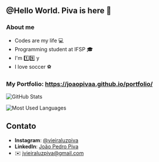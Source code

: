 ## @Hello World. Piva is here 👋

### About me
- Codes are my life 💻
- Programming student at IFSP 🎓
- I'm 1️⃣9️⃣ y
- I love soccer ⚽

### My Portfolio: <a href="https://joaopivaa.github.io/portfolio/">https://joaopivaa.github.io/portfolio/</a>

![GitHub Stats](https://github-readme-stats.vercel.app/api?username=joaopivaa&show_icons=true&theme=radical&include_all_commits=true&count_private=true)

![Most Used Languages](https://github-readme-stats.vercel.app/api/top-langs/?username=joaopivaa&theme=radical&layout=compact)

## Contato

- **Instagram**: [@vieiraluzpiva](https://www.instagram.com/vieiraluzpiva/)
- **LinkedIn**: [João Pedro Piva](https://linkedin.com/in/joaopiva-dev)
- ✉️ jvieiraluzpiva@gmail.com
